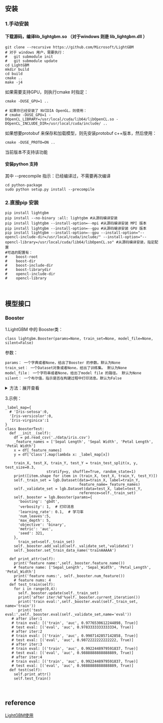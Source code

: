 ## 安装
### 1.手动安装
#### 下载源码，编译lib_lightgbm.so （对于windows 则是 lib_lightgbm.dll ）
```
git clone --recursive https://github.com/Microsoft/LightGBM
# 对于 windows 用户，需要执行：
#   git submodule init
#   git submodule update
cd LightGBM
mkdir build
cd build
cmake ..
make -j4
```
如果需要支持GPU，则执行cmake 时指定：
```
cmake -DUSE_GPU=1 ..

# 如果你已经安装了 NVIDIA OpenGL，则使用：
# cmake -DUSE_GPU=1 -DOpenCL_LIBRARY=/usr/local/cuda/lib64/libOpenCL.so -DOpenCL_INCLUDE_DIR=/usr/local/cuda/include/ ..
```
如果想要protobuf 来保存和加载模型，则先安装protobuf c++版本，然后使用：
```
cmake -DUSE_PROTO=ON ..
```
当前版本不支持该功能

#### 安装python 支持
其中 --precompile 指示：已经编译过，不需要再次编译
```
cd python-package
sudo python setup.py install --precompile
```
### 2.直接pip 安装
```
pip install lightgbm
pip install --no-binary :all: lightgbm #从源码编译安装
pip install lightgbm --install-option=--mpi #从源码编译安装 MPI 版本
pip install lightgbm --install-option=--gpu #从源码编译安装 GPU 版本
pip install lightgbm --install-option=--gpu --install-option="--opencl-include-dir=/usr/local/cuda/include/" --install-option="--opencl-library=/usr/local/cuda/lib64/libOpenCL.so" #从源码编译安装，指定配置
#可选的配置有：
#    boost-root
#    boost-dir
#    boost-include-dir
#    boost-librarydir
#    opencl-include-dir
#    opencl-library
```

&nbsp;
## 模型接口
### Booster
1.LightGBM 中的 Booster类：
```
class lightgbm.Booster(params=None, train_set=None, model_file=None, silent=False)
```
参数：
```
params： 一个字典或者None，给出了Booster 的参数。默认为None
train_set： 一个Dataset对象或者None，给出了训练集。 默认为None
model_file： 一个字符串或者None，给出了model file 的路径。 默认为None
silent： 一个布尔值，指示是否在构建过程中打印消息。默认为False
```

<details>
<summary>方法：展开查看</summary>
<pre><code>
.add_valid(data,name)： 添加一个验证集。

参数：

data： 一个Dataset，代表一个验证集
name： 一个字符串，表示该验证集的名字。不同的验证集通过名字来区分
.attr(key)： 获取属性的值。

参数：key： 一个字符串，表示属性的名字
返回值：该属性的名字。如果属性不存在则返回None
.current_iteration()： 返回当前的迭代的index（即迭代的编号）

.dump_model(num_iteration=-1)： dump 当前的Booster 对象为json 格式。

参数：num_iteration： 一个整数，指定需要dump 第几轮训练的结果。如果小于0，则最佳迭代步的结果（如果存在的话）将被dump。默认为-1。
返回值：一个字典，它表示dump 之后的json 
.eval(data,name,feval=None)： 对指定的数据集evaluate

参数：

data： 一个Dataset 对象，代表被评估的数据集
name： 一个字符串，表示被评估的数据集的名字。不同的验证集通过名字来区分
feval： 一个可调用对象或者None， 它表示自定义的evaluation 函数。默认为None。它的输入为(y_true, y_pred)、或者( y_true, y_pred, weight) 、或者(y_true, y_pred, weight, group)， 返回一个元组：(eval_name,eval_result,is_higher_better) 。或者返回该元组的列表。
返回值：一个列表，给出了evaluation 的结果。

.eval_train(feval=None)： 对训练集进行evaluate

参数：feval： 参考.eval() 方法
返回值：一个列表，给出了evaluation 的结果。
.eval_valid(feval=None)：对验证集进行evaluate

参数：feval： 参考.eval() 方法
返回值：一个列表，给出了evaluation 的结果。
.feature_importance(importance_type='split', iteration=-1)： 获取特征的importance

参数：

importance_type： 一个字符串，给出了特征的importance衡量指标。默认为'split'。 可以为：

'split'： 此时特征重要性衡量标准为：该特征在所有的树中，被用于划分数据集的总次数。
'gain'： 此时特征重要性衡量标准为：该特征在所有的树中获取的总收益。
iteration： 一个整数，指定需要考虑的是第几轮训练的结果。如果小于0，则最佳迭代步的结果（如果存在的话）将被考虑。默认为-1。

返回值：一个numpy array，表示每个特征的重要性

.feature_name()： 获取每个特征的名字。

返回值：一个字符串的列表，表示每个特征的名字
.free_dataset()：释放Booster 对象的数据集

.free_network()： 释放Booster 对象的Network

.get_leaf_output(tree_id, leaf_id)： 获取指定叶子的输出

输入：

tree_id： 一个整数，表示子学习器的编号
leaf_id： 一个整数，表示该子学习器的叶子的编号
返回值：一个浮点数，表示该叶子节点的输出

.num_feature()： 获取特征的数量（即由多少列特征）

.predict(data, num_iteration=-1, raw_score=False, pred_leaf=False, pred_contrib=False, data_has_header=False, is_reshape=True, pred_parameter=None)： 执行预测

参数：

data： 一个字符串、numpy array 或者scipy.sparse， 表示被测试的数据集。如果为字符串，则表示测试集所在的文件的文件名。

注意：如果是numpy array 或者 pandas dataframe 时，要求数据的列必须与训练时的列顺序一致。

num_iteration：一个整数，表示用第几轮的迭代结果来预测。如果小于0，则最佳迭代步的结果（如果存在的话）将被使用。默认为-1。

raw_score： 一个布尔值，指示是否输出raw scores。 默认为False

pred_leaf： 一个布尔值。如果为True，则会输出每个样本在每个子树的哪个叶子上。它是一个nsample x ntrees 的矩阵。默认为False。

每个子树的叶节点都是从1 开始编号的。

pred_contrib：一个布尔值。如果为True， 则输出每个特征对每个样本预测结果的贡献程度。它是一个nsample x ( nfeature+1) 的矩阵。默认为False。

之所以加1，是因为有bias 的因素。它位于最后一列。

其中样本所有的贡献程度相加，就是该样本最终的预测的结果。

data_has_header：一个布尔值，指示数据集是否含有标题。仅当data 是字符串时有效。默认为False。

is_reshape：一个布尔值，指示是否reshape 结果成[nrow,ncol]。 默认为True

pred_parameter： 一个字典或者None，给出了其它的参数。默认为None

返回值：一个numpy array，表示预测结果

.reset_parameter(params)：重设Booster 的参数。

参数：params：一个字典，给出了新的参数
.rollback_one_iter()： 将Booster 回滚一个迭代步

.save_model(filename,num_iteration=-1)： 保存Booster 对象到文件中。

参数：

filename： 一个字符串，给出了保存的文件的文件名
num_iteration： 一个整数，指定需要保存的是第几轮训练的结果。如果小于0，则最佳迭代步的结果（如果存在的话）将被保存。默认为-1。
.set_attr(**kwargs)： 设置Booster 的属性。

参数：kwargs： 关键字参数，用于设定Booster 属性。对于值为None 的设置，等效于删除该属性。
.set_network(machines,local_listen_port=12400,listen_time_out=120,num_machines=1)： 配置网络

参数：

machines：一个字符串的列表、或者字符串的集合。它给出了每台机器的名字
local_listen_port： 一个整数，默认为 12400，指定了监听端口
listen_time_out： 一个整数，默认为120， 制定了socket 超时的时间（单位为分钟）
num_machines： 一个整数，默认为1，表示并行学习的机器的数量
.set_train_data_name(name)： 设置训练集的名字

参数：name： 一个字符串，表示训练集的名字
.update(train_set=None, fobj=None)： 更新一个迭代步

参数：

train_set： 一个Dataset 或者None， 表示训练集。如果为None，则上一个训练集被使用

fobj： 一个可调用对象或者None，表示自定义的目标函数。

注意：如果是多类别分类任务，则：score 首先根据class_id 进行分组，然后根据row_id 分组。如果你想得到第i 个样本在第j 个类别上的得分，访问方式为：score[j*num_data+i]。 同理：grad 和 hess 也是以这样的方式访问。

返回值：一个布尔值，指示该次更新迭代步是否成功结束。
</code></pre>
</details>

3.示例：
```
_label_map={
  # 'Iris-setosa':0,
  'Iris-versicolor':0,
  'Iris-virginica':1
}
class BoosterTest:
  def __init__(self):
    df = pd.read_csv('./data/iris.csv')
    _feature_names = ['Sepal Length', 'Sepal Width', 'Petal Length', 'Petal Width']
    x = df[_feature_names]
    y = df['Class'].map(lambda x: _label_map[x])
​
    train_X, test_X, train_Y, test_Y = train_test_split(x, y, test_size=0.3,
                   stratify=y, shuffle=True, random_state=1)
    print([item.shape for item in (train_X, test_X, train_Y, test_Y)])
    self._train_set = lgb.Dataset(data=train_X, label=train_Y, 
                                  feature_name=_feature_names)
    self._validate_set = lgb.Dataset(data=test_X, label=test_Y, 
                                  reference=self._train_set)
    self._booster = lgb.Booster(params={
      'boosting': 'gbdt',
      'verbosity': 1,  # 打印消息
      'learning_rate': 0.1,  # 学习率
      'num_leaves':5,
      'max_depth': 5,
      'objective': 'binary',
      'metric': 'auc',
      'seed': 321,
    },
      train_set=self._train_set)
    self._booster.add_valid(self._validate_set,'validate1')
    self._booster.set_train_data_name('trainAAAAA')
​
  def print_attr(self):
    print('feature name:',self._booster.feature_name())
    # feature name: ['Sepal_Length', 'Sepal_Width', 'Petal_Length', 'Petal_Width']
    print('feature nums:', self._booster.num_feature())
    # feature nums: 4
  def test_train(self):
    for i in range(0,4):
      self._booster.update(self._train_set)
      print('after iter:%d'%self._booster.current_iteration())
      print('train eval:',self._booster.eval(self._train_set, name='train'))
      print('test eval:',self._booster.eval(self._validate_set,name='eval'))
   # after iter:1
   # train eval: [('train', 'auc', 0.9776530612244898, True)]
   # test eval: [('eval', 'auc', 0.9783333333333334, True)]
   # after iter:2
   # train eval: [('train', 'auc', 0.9907142857142858, True)]
   # test eval: [('eval', 'auc', 0.9872222222222222, True)]
   # after iter:3
   # train eval: [('train', 'auc', 0.9922448979591837, True)]
   # test eval: [('eval', 'auc', 0.9888888888888889, True)]
   # after iter:4
   # train eval: [('train', 'auc', 0.9922448979591837, True)]
   # test eval: [('eval', 'auc', 0.9888888888888889, True)]
  def test(self):
    self.print_attr()
    self.test_train()
```

&nbsp;
## reference
[LightGBM使用](http://www.huaxiaozhuan.com/%E5%B7%A5%E5%85%B7/lightgbm/chapters/lightgbm_usage.html)
